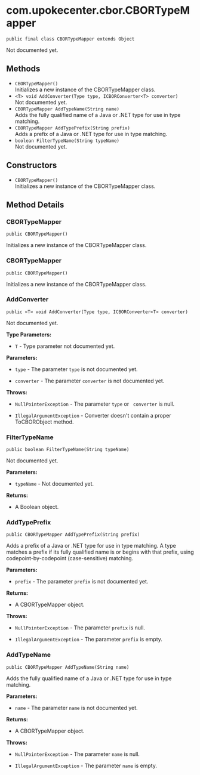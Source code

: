 # com.upokecenter.cbor.CBORTypeMapper

    public final class CBORTypeMapper extends Object

Not documented yet.

## Methods

* `CBORTypeMapper()`<br>
 Initializes a new instance of the CBORTypeMapper class.
* `<T> void AddConverter​(Type type,
            ICBORConverter<T> converter)`<br>
 Not documented yet.
* `CBORTypeMapper AddTypeName​(String name)`<br>
 Adds the fully qualified name of a Java or .NET type for use in type
 matching.
* `CBORTypeMapper AddTypePrefix​(String prefix)`<br>
 Adds a prefix of a Java or .NET type for use in type matching.
* `boolean FilterTypeName​(String typeName)`<br>
 Not documented yet.

## Constructors

* `CBORTypeMapper()`<br>
 Initializes a new instance of the CBORTypeMapper class.

## Method Details

### CBORTypeMapper
    public CBORTypeMapper()
Initializes a new instance of the CBORTypeMapper class.
### CBORTypeMapper
    public CBORTypeMapper()
Initializes a new instance of the CBORTypeMapper class.
### AddConverter
    public <T> void AddConverter​(Type type, ICBORConverter<T> converter)
Not documented yet.

**Type Parameters:**

* <code>T</code> - Type parameter not documented yet.

**Parameters:**

* <code>type</code> - The parameter <code>type</code> is not documented yet.

* <code>converter</code> - The parameter <code>converter</code> is not documented yet.

**Throws:**

* <code>NullPointerException</code> - The parameter <code>type</code> or <code>
 converter</code> is null.

* <code>IllegalArgumentException</code> - Converter doesn't contain a proper
 ToCBORObject method.

### FilterTypeName
    public boolean FilterTypeName​(String typeName)
Not documented yet.

**Parameters:**

* <code>typeName</code> - Not documented yet.

**Returns:**

* A Boolean object.

### AddTypePrefix
    public CBORTypeMapper AddTypePrefix​(String prefix)
Adds a prefix of a Java or .NET type for use in type matching. A type
 matches a prefix if its fully qualified name is or begins with that
 prefix, using codepoint-by-codepoint (case-sensitive) matching.

**Parameters:**

* <code>prefix</code> - The parameter <code>prefix</code> is not documented yet.

**Returns:**

* A CBORTypeMapper object.

**Throws:**

* <code>NullPointerException</code> - The parameter <code>prefix</code> is null.

* <code>IllegalArgumentException</code> - The parameter <code>prefix</code> is empty.

### AddTypeName
    public CBORTypeMapper AddTypeName​(String name)
Adds the fully qualified name of a Java or .NET type for use in type
 matching.

**Parameters:**

* <code>name</code> - The parameter <code>name</code> is not documented yet.

**Returns:**

* A CBORTypeMapper object.

**Throws:**

* <code>NullPointerException</code> - The parameter <code>name</code> is null.

* <code>IllegalArgumentException</code> - The parameter <code>name</code> is empty.
